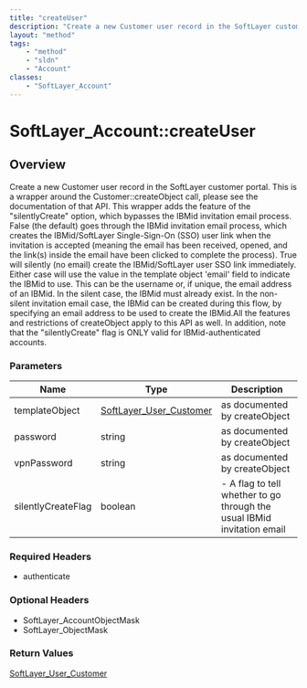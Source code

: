 ```yaml
---
title: "createUser"
description: "Create a new Customer user record in the SoftLayer customer portal. This is a wrapper around the Customer::createObject... "
layout: "method"
tags:
    - "method"
    - "sldn"
    - "Account"
classes:
    - "SoftLayer_Account"
---
```

# SoftLayer_Account::createUser
## Overview 
Create a new Customer user record in the SoftLayer customer portal. This is a wrapper around the Customer::createObject call, please see the documentation of that API. This wrapper adds the feature of the "silentlyCreate" option, which bypasses the IBMid invitation email process.  False (the default) goes through the IBMid invitation email process, which creates the IBMid/SoftLayer Single-Sign-On (SSO) user link when the invitation is accepted (meaning the email has been received, opened, and the link(s) inside the email have been clicked to complete the process). True will silently (no email) create the IBMid/SoftLayer user SSO link immediately. Either case will use the value in the template object 'email' field to indicate the IBMid to use. This can be the username or, if unique, the email address of an IBMid.  In the silent case, the IBMid must already exist.  In the non-silent invitation email case, the IBMid can be created during this flow, by specifying an email address to be used to create the IBMid.All the features and restrictions of createObject apply to this API as well.  In addition, note that the "silentlyCreate" flag is ONLY valid for IBMid-authenticated accounts. 

### Parameters 
|Name | Type | Description |
| --- | --- | --- |
|templateObject| <a href='/reference/datatypes/SoftLayer_User_Customer'>SoftLayer_User_Customer </a>| as documented by createObject|
|password| string| as documented by createObject|
|vpnPassword| string| as documented by createObject|
|silentlyCreateFlag| boolean| - A flag to tell whether to go through the usual IBMid invitation email|


### Required Headers
* authenticate

### Optional Headers
* SoftLayer_AccountObjectMask
* SoftLayer_ObjectMask

### Return Values
<a href='/reference/datatypes/SoftLayer_User_Customer'>SoftLayer_User_Customer </a>

